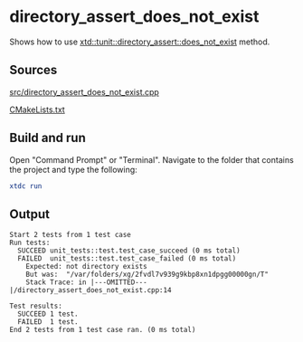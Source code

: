 # directory_assert_does_not_exist

Shows how to use [xtd::tunit::directory_assert::does_not_exist](https://gammasoft71.github.io/xtd/reference_guides/latest/classxtd_1_1tunit_1_1directory__assert.html#a844fc0ffa68b7425a90afba83168e313) method.

## Sources

[src/directory_assert_does_not_exist.cpp](src/directory_assert_does_not_exist.cpp)

[CMakeLists.txt](CMakeLists.txt)

## Build and run

Open "Command Prompt" or "Terminal". Navigate to the folder that contains the project and type the following:

```cmake
xtdc run
```

## Output

```
Start 2 tests from 1 test case
Run tests:
  SUCCEED unit_tests::test.test_case_succeed (0 ms total)
  FAILED  unit_tests::test.test_case_failed (0 ms total)
    Expected: not directory exists
    But was:  "/var/folders/xg/2fvdl7v939g9kbp8xn1dpgg00000gn/T"
    Stack Trace: in |---OMITTED---|/directory_assert_does_not_exist.cpp:14

Test results:
  SUCCEED 1 test.
  FAILED  1 test.
End 2 tests from 1 test case ran. (0 ms total)
```

